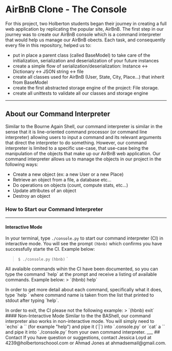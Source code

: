 # AirBnB Clone - The Console
For this project, two Holberton students began their journey in creating a
full web application by replicating the popular site, AirBnB. The first step in
our journey was to create our AirBnB console which is a command
interpreter that  would help us manage our AirBnB obects. Each task, and
consequently every file in this repository, helped us to:
- put in place a parent class (called BaseModel) to take care of the initialization, serialization and deserialization of your future instances
- create a simple flow of serialization/deserialization: Instance <-> Dictionary <-> JSON string <-> file
- create all classes used for AirBnB (User, State, City, Place…) that inherit from BaseModel
- create the first abstracted storage engine of the project: File storage.
- create all unittests to validate all our classes and storage engine
---

## About our Command Interpreter
Similar to the Bourne Again Shell, our command interpreter is similar in
the sense that it is line-oriented command processor (or command line
interpreter) allowing users to input a command and its relevant arguments that
direct the interpreter to do something. However, our command interpreter is
limited to a specific use-case, that use-case being the manipulation of the
objects that make up our AirBnB web application. Our command interpreter allows
us to manage the objects in our project in the following ways:
- Create a new object (ex: a new User or a new Place)
- Retrieve an object from a file, a database etc…
- Do operations on objects (count, compute stats, etc…)
- Update attributes of an object
- Destroy an object

### How to Start our Command Interpreter
---
#### Interactive Mode
In your terminal, type `./console.py` to start our command interpreter (CI) in
interactive mode. You will see the prompt `(hbnb)` which confirms you have
successfully starte the CI. Example below:
> `$ ./console.py`
> `(hbnb)`              `
<p> All avalaible commands wihin the CI have been
documented, so you can type the command `help` at the prompt and receive a
listing of available commands. Example below:
> `(hbnb) help`
<p> In order to get more detail about each command,
specifically what it does, type `help <command name>` where command name is
taken from the list that printed to stdout after typing `help`.
<p> In order to exit, the CI please not the following example:
> `(hbnb) exit`
#### Non-Interactive Mode
Similar to the the BAShell, our command interpreter also works in
non-interactive mode. You will simply need to `echo` a `<command>` (for example
"help") and pipe it (`|`) into `.console.py` or `cat` a `<file_name>` and pipe
it into `./console.py` from your own command interpreter.
___
## Contact
If you have question or suggestions, contact Jessica Loyd at 4239@holbertonschoool.com or Ahmad Jones at ahmadsemail@gmail.com.
